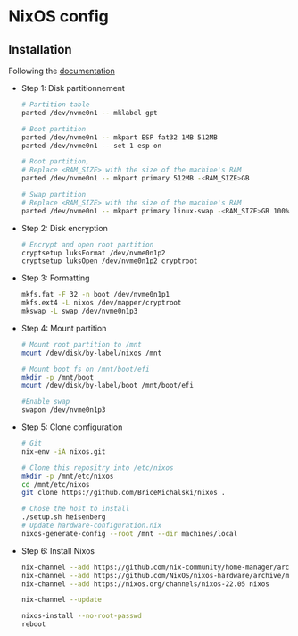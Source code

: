 # NixOS config

## Installation

Following the [documentation](https://nixos.org/manual/nixos/stable/index.html#sec-installation)

- Step 1: Disk partitionnement
  ```bash
  # Partition table
  parted /dev/nvme0n1 -- mklabel gpt

  # Boot partition
  parted /dev/nvme0n1 -- mkpart ESP fat32 1MB 512MB
  parted /dev/nvme0n1 -- set 1 esp on

  # Root partition,
  # Replace <RAM_SIZE> with the size of the machine's RAM
  parted /dev/nvme0n1 -- mkpart primary 512MB -<RAM_SIZE>GB

  # Swap partition
  # Replace <RAM_SIZE> with the size of the machine's RAM
  parted /dev/nvme0n1 -- mkpart primary linux-swap -<RAM_SIZE>GB 100%
  ```

- Step 2: Disk encryption
  ```bash
  # Encrypt and open root partition
  cryptsetup luksFormat /dev/nvme0n1p2
  cryptsetup luksOpen /dev/nvme0n1p2 cryptroot
  ```

- Step 3: Formatting
  ```bash
  mkfs.fat -F 32 -n boot /dev/nvme0n1p1
  mkfs.ext4 -L nixos /dev/mapper/cryptroot
  mkswap -L swap /dev/nvme0n1p3
  ```

- Step 4: Mount partition
  ```bash
  # Mount root partition to /mnt
  mount /dev/disk/by-label/nixos /mnt

  # Mount boot fs on /mnt/boot/efi
  mkdir -p /mnt/boot
  mount /dev/disk/by-label/boot /mnt/boot/efi

  #Enable swap
  swapon /dev/nvme0n1p3
  ```

- Step 5: Clone configuration
  ```bash
  # Git
  nix-env -iA nixos.git

  # Clone this repositry into /etc/nixos
  mkdir -p /mnt/etc/nixos
  cd /mnt/etc/nixos
  git clone https://github.com/BriceMichalski/nixos .

  # Chose the host to install
  ./setup.sh heisenberg
  # Update hardware-configuration.nix
  nixos-generate-config --root /mnt --dir machines/local
  ```

- Step 6: Install Nixos
  ```bash
  nix-channel --add https://github.com/nix-community/home-manager/archive/release-22.05.tar.gz home-manager
  nix-channel --add https://github.com/NixOS/nixos-hardware/archive/master.tar.gz nixos-hardware
  nix-channel --add https://nixos.org/channels/nixos-22.05 nixos

  nix-channel --update

  nixos-install --no-root-passwd
  reboot
  ```
